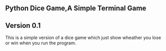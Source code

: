 ## Python Dice Game,A Simple Terminal Game
## Version 0.1

This is a simple version of a dice game which just show wheather you lose or win when you run the program.
